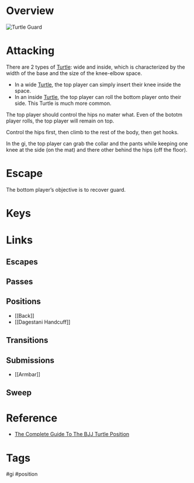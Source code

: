 # Overview

![Turtle Guard](https://evolve-mma.com/wp-content/uploads/2021/12/rodrigo-and-thales-turtle-guard.jpg)
# Attacking
There are 2 types of <u>Turtle</u>: wide and inside, which is characterized by the width of the base and the size of the knee-elbow space.
- In a wide <u>Turtle</u>, the top player can simply insert their knee inside the space.
- In an inside <u>Turtle</u>, the top player can roll the bottom player onto their side. This Turtle is much more common.

The top player should control the hips no mater what. Even of the bototm player rolls, the top player will remain on top.

Control the hips first, then climb to the rest of the body, then get hooks.

In the gi, the top player can grab the collar and the pants while keeping one knee at the side (on the mat) and there other behind the hips (off the floor).
# Escape
The bottom player’s objective is to recover guard.
# Keys

# Links
## Escapes
## Passes
## Positions
- [[Back]]
- [[Dagestani Handcuff]]
## Transitions
## Submissions
- [[Armbar]]
## Sweep
# Reference
- [The Complete Guide To The BJJ Turtle Position](https://evolve-mma.com/blog/the-complete-guide-to-the-bjj-turtle-position/#:~:text=The%20turtle%20is%20a%20popular,mother%20of%20all%20defensive%20maneuvers.)
# Tags
#gi #position